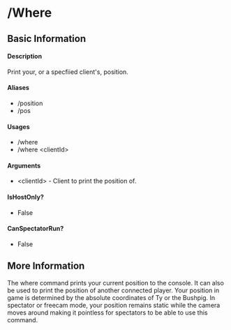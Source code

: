 # /Where

## Basic Information

#### Description
Print your, or a specfiied client's, position.
#### Aliases
- /position
- /pos
#### Usages
- /where
- /where \<clientId>
#### Arguments
- \<clientId> - Client to print the position of.
#### IsHostOnly?
- False
#### CanSpectatorRun?
- False

## More Information
The where command prints your current position to the console. 
It can also be used to print the position of another connected player.
Your position in game is determined by the absolute coordinates of Ty or the Bushpig.
In spectator or freecam mode, your position remains static while the camera moves around making it pointless
for spectators to be able to use this command. 